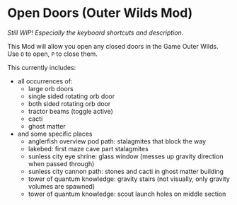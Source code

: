 # Open Doors (Outer Wilds Mod)

_Still WIP! Especially the keyboard shortcuts and description._

This Mod will allow you open any closed doors in the Game Outer Wilds.  
Use `O` to open, `P` to close them.

This currently includes:

- all occurrences of:
  - large orb doors
  - single sided rotating orb door
  - both sided rotating orb door
  - tractor beams (toggle active)
  - cacti
  - ghost matter
- and some specific places
  - anglerfish overview pod path: stalagmites that block the way
  - lakebed: first maze cave part stalagmites
  - sunless city eye shrine: glass window (messes up gravity direction when passed through)
  - sunless city cannon path: stones and cacti in ghost matter building
  - tower of quantum knowledge: gravity stairs (not visually, only gravity volumes are spawned)
  - tower of quantum knowledge: scout launch holes on middle section
